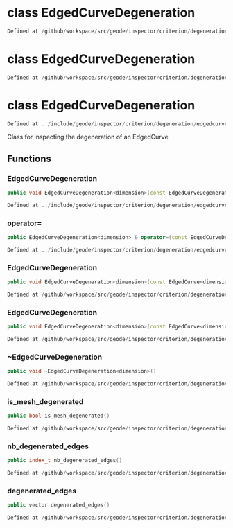 # class EdgedCurveDegeneration

```cpp
Defined at /github/workspace/src/geode/inspector/criterion/degeneration/edgedcurve_degeneration.cpp#140
```

# class EdgedCurveDegeneration

```cpp
Defined at /github/workspace/src/geode/inspector/criterion/degeneration/edgedcurve_degeneration.cpp#142
```

# class EdgedCurveDegeneration

```cpp
Defined at ../include/geode/inspector/criterion/degeneration/edgedcurve_degeneration.h#41
```

 Class for inspecting the degeneration of an EdgedCurve



## Functions

### EdgedCurveDegeneration

```cpp
public void EdgedCurveDegeneration<dimension>(const EdgedCurveDegeneration<dimension> & )
```

```cpp
Defined at ../include/geode/inspector/criterion/degeneration/edgedcurve_degeneration.h#43
```

### operator=

```cpp
public EdgedCurveDegeneration<dimension> & operator=(const EdgedCurveDegeneration<dimension> & )
```

```cpp
Defined at ../include/geode/inspector/criterion/degeneration/edgedcurve_degeneration.h#43
```

### EdgedCurveDegeneration

```cpp
public void EdgedCurveDegeneration<dimension>(const EdgedCurve<dimension> & mesh)
```

```cpp
Defined at /github/workspace/src/geode/inspector/criterion/degeneration/edgedcurve_degeneration.cpp#102
```

### EdgedCurveDegeneration

```cpp
public void EdgedCurveDegeneration<dimension>(const EdgedCurve<dimension> & mesh, bool verbose)
```

```cpp
Defined at /github/workspace/src/geode/inspector/criterion/degeneration/edgedcurve_degeneration.cpp#109
```

### ~EdgedCurveDegeneration

```cpp
public void ~EdgedCurveDegeneration<dimension>()
```

```cpp
Defined at /github/workspace/src/geode/inspector/criterion/degeneration/edgedcurve_degeneration.cpp#116
```

### is_mesh_degenerated

```cpp
public bool is_mesh_degenerated()
```

```cpp
Defined at /github/workspace/src/geode/inspector/criterion/degeneration/edgedcurve_degeneration.cpp#121
```

### nb_degenerated_edges

```cpp
public index_t nb_degenerated_edges()
```

```cpp
Defined at /github/workspace/src/geode/inspector/criterion/degeneration/edgedcurve_degeneration.cpp#127
```

### degenerated_edges

```cpp
public vector degenerated_edges()
```

```cpp
Defined at /github/workspace/src/geode/inspector/criterion/degeneration/edgedcurve_degeneration.cpp#133
```



